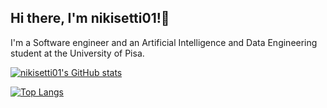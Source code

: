 ## Hi there, I'm nikisetti01!👋
I'm a Software engineer and an Artificial Intelligence and Data Engineering student at the University of Pisa.


[![nikisetti01's GitHub stats](https://github-readme-stats.vercel.app/api?username=nikisetti01&show_icons=true&theme=transparent&hide=issues)](https://github.com/anuraghazra/github-readme-stats)



[![Top Langs](https://github-readme-stats.vercel.app/api/top-langs/?username=nikisetti01icons=true&theme=transparent)](https://github.com/anuraghazra/github-readme-stats)

